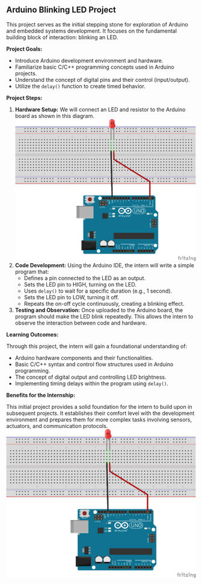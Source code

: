 ## Arduino Blinking LED Project

This project serves as the initial stepping stone for exploration of Arduino and embedded systems development.
It focuses on the fundamental building block of interaction: blinking an LED. 

**Project Goals:**

* Introduce Arduino development environment and hardware.
* Familiarize basic C/C++ programming concepts used in Arduino projects.
* Understand the concept of digital pins and their control (input/output).
* Utilize the `delay()` function to create timed behavior.


**Project Steps:**

1. **Hardware Setup:**  We will connect an LED and resistor to the Arduino board as shown in this diagram.![](https://github.com/MI-Thierry/L4Internaship/blob/main/Arduino/Blinking_LED/Blicking%20LED%20sketch.png)
2. **Code Development:**  Using the Arduino IDE, the intern will write a simple program that:
    * Defines a pin connected to the LED as an output.
    * Sets the LED pin to HIGH, turning on the LED.
    * Uses `delay()` to wait for a specific duration (e.g., 1 second).
    * Sets the LED pin to LOW, turning it off.
    * Repeats the on-off cycle continuously, creating a blinking effect.
3. **Testing and Observation:** Once uploaded to the Arduino board, the program should make the LED blink repeatedly. This allows the intern to observe the interaction between code and hardware.

**Learning Outcomes:**

Through this project, the intern will gain a foundational understanding of:

* Arduino hardware components and their functionalities.
* Basic C/C++ syntax and control flow structures used in Arduino programming.
* The concept of digital output and controlling LED brightness.
* Implementing timing delays within the program using `delay()`.

**Benefits for the Internship:**

This initial project provides a solid foundation for the intern to build upon in subsequent projects.
It establishes their comfort level with the development environment and prepares them for more complex tasks involving sensors, actuators, and communication protocols.
![schematic diagram](https://github.com/MI-Thierry/L4Internaship/blob/main/Arduino/Blinking_LED/Blicking%20LED%20sketch.png)
